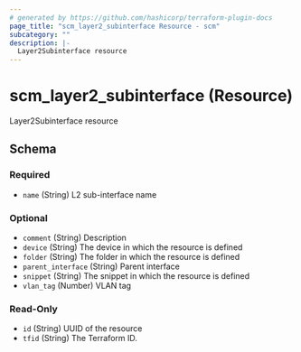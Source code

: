 ```yaml
---
# generated by https://github.com/hashicorp/terraform-plugin-docs
page_title: "scm_layer2_subinterface Resource - scm"
subcategory: ""
description: |-
  Layer2Subinterface resource
---
```


# scm_layer2_subinterface (Resource)

Layer2Subinterface resource



<!-- schema generated by tfplugindocs -->
## Schema

### Required

- `name` (String) L2 sub-interface name

### Optional

- `comment` (String) Description
- `device` (String) The device in which the resource is defined
- `folder` (String) The folder in which the resource is defined
- `parent_interface` (String) Parent interface
- `snippet` (String) The snippet in which the resource is defined
- `vlan_tag` (Number) VLAN tag

### Read-Only

- `id` (String) UUID of the resource
- `tfid` (String) The Terraform ID.
